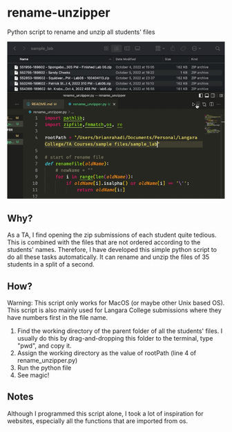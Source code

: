 # rename-unzipper
Python script to rename and unzip all students' files

![Demo](demo.gif)

## Why?
As a TA, I find opening the zip submissions of each student quite tedious. This is combined with the files that are not ordered according to the students' names. Therefore, I have developed this simple python script to do all these tasks automatically. It can rename and unzip the files of 35 students in a split of a second.

## How?
Warning: This script only works for MacOS (or maybe other Unix based OS). This script is also mainly used for Langara College submissions where they have numbers first in the file name.
1. Find the working directory of the parent folder of all the students' files. I usually do this by drag-and-dropping this folder to the terminal, type "pwd", and copy it.
2. Assign the working directory as the value of rootPath (line 4 of rename_unzipper.py)
3. Run the python file
4. See magic!

## Notes
Although I programmed this script alone, I took a lot of inspiration for websites, especially all the functions that are imported from os.
